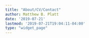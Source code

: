 ```yaml
---
title: "About/CV/Contact"
author: Matthew B. Platt
date: '2019-07-21'
lastmod: '2019-07-21T19:04:11-04:00'
type: "widget_page"
---
```

